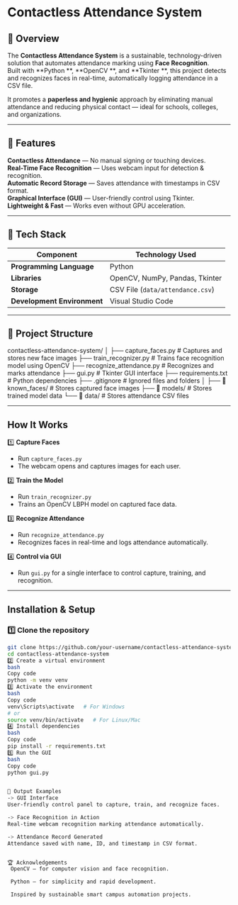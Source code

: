 #  Contactless Attendance System

## 🌟 Overview  
The **Contactless Attendance System** is a sustainable, technology-driven solution that automates attendance marking using **Face Recognition**.  
Built with **Python **, **OpenCV **, and **Tkinter **, this project detects and recognizes faces in real-time, automatically logging attendance in a CSV file.  

It promotes a **paperless and hygienic** approach by eliminating manual attendance and reducing physical contact — ideal for schools, colleges, and organizations.  

---

## 🚀 Features  
 **Contactless Attendance** — No manual signing or touching devices.  
 **Real-Time Face Recognition** — Uses webcam input for detection & recognition.  
 **Automatic Record Storage** — Saves attendance with timestamps in CSV format.  
 **Graphical Interface (GUI)** — User-friendly control using Tkinter.  
 **Lightweight & Fast** — Works even without GPU acceleration.  

---

## 🧰 Tech Stack  

| Component |  Technology Used |
|--------------|------------------|
| **Programming Language** | Python  |
| **Libraries** | OpenCV, NumPy, Pandas, Tkinter |
| **Storage** | CSV File (`data/attendance.csv`) |
| **Development Environment** | Visual Studio Code  |

---

## 📂 Project Structure  

contactless-attendance-system/
│
├──  capture_faces.py # Captures and stores new face images
├──  train_recognizer.py # Trains face recognition model using OpenCV
├──  recognize_attendance.py # Recognizes and marks attendance
├──  gui.py # Tkinter GUI interface
├──  requirements.txt # Python dependencies
├──  .gitignore # Ignored files and folders
│
├── 📁 known_faces/ # Stores captured face images
├── 📁 models/ # Stores trained model data
└── 📁 data/ # Stores attendance CSV files



---

##  How It Works  

1️⃣ **Capture Faces**  
   - Run `capture_faces.py`  
   - The webcam opens and captures images for each user.  

2️⃣ **Train the Model**  
   - Run `train_recognizer.py`  
   - Trains an OpenCV LBPH model on captured face data.  

3️⃣ **Recognize Attendance**  
   - Run `recognize_attendance.py`  
   - Recognizes faces in real-time and logs attendance automatically.  

4️⃣ **Control via GUI**  
   - Run `gui.py` for a single interface to control capture, training, and recognition.  

---

##  Installation & Setup  

### 1️⃣ Clone the repository  
```bash
git clone https://github.com/your-username/contactless-attendance-system.git
cd contactless-attendance-system
2️⃣ Create a virtual environment
bash
Copy code
python -m venv venv
3️⃣ Activate the environment
bash
Copy code
venv\Scripts\activate   # For Windows
# or
source venv/bin/activate   # For Linux/Mac
4️⃣ Install dependencies
bash
Copy code
pip install -r requirements.txt
5️⃣ Run the GUI
bash
Copy code
python gui.py


🎯 Output Examples
-> GUI Interface
User-friendly control panel to capture, train, and recognize faces.

-> Face Recognition in Action
Real-time webcam recognition marking attendance automatically.

-> Attendance Record Generated
Attendance saved with name, ID, and timestamp in CSV format.


🏆 Acknowledgements
 OpenCV — for computer vision and face recognition.

 Python — for simplicity and rapid development.

 Inspired by sustainable smart campus automation projects.
